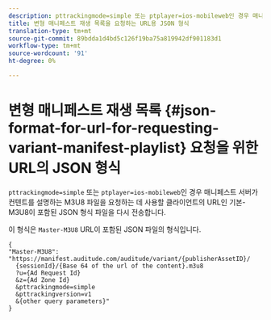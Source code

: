 ```yaml
---
description: pttrackingmode=simple 또는 ptplayer=ios-mobileweb인 경우 매니페스트 서버는 컨텐트를 설명하는 M3U8 파일을 요청하는 데 사용할 클라이언트의 URL인 기본-M3U8이 포함된 JSON 형식 파일을 다시 전송합니다.
title: 변형 매니페스트 재생 목록을 요청하는 URL용 JSON 형식
translation-type: tm+mt
source-git-commit: 89bdda1d4bd5c126f19ba75a819942df901183d1
workflow-type: tm+mt
source-wordcount: '91'
ht-degree: 0%

---
```



# 변형 매니페스트 재생 목록 {#json-format-for-url-for-requesting-variant-manifest-playlist} 요청을 위한 URL의 JSON 형식

`pttrackingmode=simple` 또는 `ptplayer=ios-mobileweb`인 경우 매니페스트 서버가 컨텐트를 설명하는 M3U8 파일을 요청하는 데 사용할 클라이언트의 URL인 기본-M3U8이 포함된 JSON 형식 파일을 다시 전송합니다.

이 형식은 `Master-M3U8` URL이 포함된 JSON 파일의 형식입니다.

```
{
"Master-M3U8": "https://manifest.auditude.com/auditude/variant/{publisherAssetID}/
  {sessionId}/{Base 64 of the url of the content}.m3u8
  ?u={Ad Request Id}
  &z={Ad Zone Id}
  &pttrackingmode=simple
  &pttrackingversion=v1
  &{other query parameters}"
}
```
